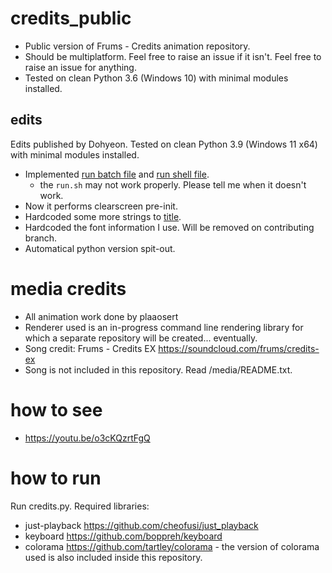 # credits_public

- Public version of Frums - Credits animation repository.
- Should be multiplatform. Feel free to raise an issue if it isn't. Feel free to raise an issue for anything.
- Tested on clean Python 3.6 (Windows 10) with minimal modules installed.

## edits

Edits published by Dohyeon.
Tested on clean Python 3.9 (Windows 11 x64) with minimal modules installed.

- Implemented [run batch file](run.bat) and [run shell file](run.sh).
  - the `run.sh` may not work properly. Please tell me when it doesn't work.
- Now it performs clearscreen pre-init.
- Hardcoded some more strings to [title](animation_scenes.py#L197).
- Hardcoded the font information I use. Will be removed on contributing branch.
- Automatical python version spit-out.

# media credits

- All animation work done by plaaosert
- Renderer used is an in-progress command line rendering library for which a separate repository will be created... eventually.
- Song credit: Frums - Credits EX https://soundcloud.com/frums/credits-ex
- Song is not included in this repository. Read /media/README.txt.

# how to see

- https://youtu.be/o3cKQzrtFgQ

# how to run

Run credits.py. Required libraries:

- just-playback https://github.com/cheofusi/just_playback
- keyboard https://github.com/boppreh/keyboard
- colorama https://github.com/tartley/colorama -
  the version of colorama used is also included inside this repository.
